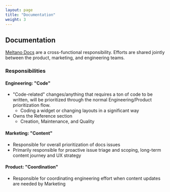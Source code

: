 ```yaml
---
layout: page
title: "Documentation"
weight: 3
---
```


## Documentation

[Meltano Docs](https://docs.meltano.com/) are a cross-functional responsibility.
Efforts are shared jointly between the product, marketing, and engineering teams.

### Responsibilities

#### Engineering: "Code"

* "Code-related" changes/anything that requires a ton of code to be
   written, will be prioritized through the normal Engineering/Product
   prioritization flow.
  * Coding a widget or changing layouts in a significant way
* Owns the Reference section
  * Creation, Maintenance, and Quality

#### Marketing: "Content"

* Responsible for overall prioritization of docs issues
* Primarily responsible for proactive issue triage and scoping, long-term content journey and UX strategy

#### Product: "Coordination"

* Responsible for coordinating engineering effort when content updates are needed by Marketing

<!--

* Missing links to prioritization boards
* Guides on labelling and Project statuses

 -->
